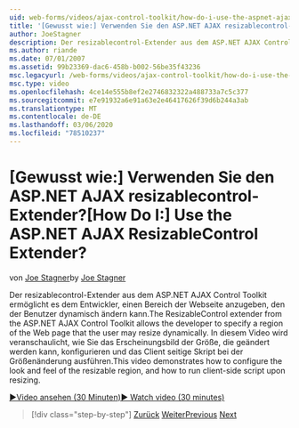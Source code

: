 ```yaml
---
uid: web-forms/videos/ajax-control-toolkit/how-do-i-use-the-aspnet-ajax-resizablecontrol-extender
title: '[Gewusst wie:] Verwenden Sie den ASP.NET AJAX resizablecontrol-Extender? | Microsoft-Dokumentation'
author: JoeStagner
description: Der resizablecontrol-Extender aus dem ASP.NET AJAX Control Toolkit ermöglicht es dem Entwickler, einen Bereich der Webseite anzugeben, in dem der Benutzer die Größe dynamisch ändern kann...
ms.author: riande
ms.date: 07/01/2007
ms.assetid: 99b23369-dac6-458b-b002-56be35f43236
msc.legacyurl: /web-forms/videos/ajax-control-toolkit/how-do-i-use-the-aspnet-ajax-resizablecontrol-extender
msc.type: video
ms.openlocfilehash: 4ce14e555b8ef2e2746832322a488733a7c5c377
ms.sourcegitcommit: e7e91932a6e91a63e2e46417626f39d6b244a3ab
ms.translationtype: MT
ms.contentlocale: de-DE
ms.lasthandoff: 03/06/2020
ms.locfileid: "78510237"
---
```

# <a name="how-do-i-use-the-aspnet-ajax-resizablecontrol-extender"></a><span data-ttu-id="87739-104">[Gewusst wie:] Verwenden Sie den ASP.NET AJAX resizablecontrol-Extender?</span><span class="sxs-lookup"><span data-stu-id="87739-104">[How Do I:] Use the ASP.NET AJAX ResizableControl Extender?</span></span>

<span data-ttu-id="87739-105">von [Joe Stagner](https://github.com/JoeStagner)</span><span class="sxs-lookup"><span data-stu-id="87739-105">by [Joe Stagner](https://github.com/JoeStagner)</span></span>

<span data-ttu-id="87739-106">Der resizablecontrol-Extender aus dem ASP.NET AJAX Control Toolkit ermöglicht es dem Entwickler, einen Bereich der Webseite anzugeben, den der Benutzer dynamisch ändern kann.</span><span class="sxs-lookup"><span data-stu-id="87739-106">The ResizableControl extender from the ASP.NET AJAX Control Toolkit allows the developer to specify a region of the Web page that the user may resize dynamically.</span></span> <span data-ttu-id="87739-107">In diesem Video wird veranschaulicht, wie Sie das Erscheinungsbild der Größe, die geändert werden kann, konfigurieren und das Client seitige Skript bei der Größenänderung ausführen.</span><span class="sxs-lookup"><span data-stu-id="87739-107">This video demonstrates how to configure the look and feel of the resizable region, and how to run client-side script upon resizing.</span></span>

[<span data-ttu-id="87739-108">&#9654;Video ansehen (30 Minuten)</span><span class="sxs-lookup"><span data-stu-id="87739-108">&#9654; Watch video (30 minutes)</span></span>](https://channel9.msdn.com/Blogs/ASP-NET-Site-Videos/how-do-i-use-the-aspnet-ajax-resizablecontrol-extender)

> [!div class="step-by-step"]
> <span data-ttu-id="87739-109">[Zurück](how-do-i-use-the-aspnet-ajax-validatorcallout-extender.md)
> [Weiter](how-do-i-use-the-aspnet-ajax-tabs-control.md)</span><span class="sxs-lookup"><span data-stu-id="87739-109">[Previous](how-do-i-use-the-aspnet-ajax-validatorcallout-extender.md)
[Next](how-do-i-use-the-aspnet-ajax-tabs-control.md)</span></span>
